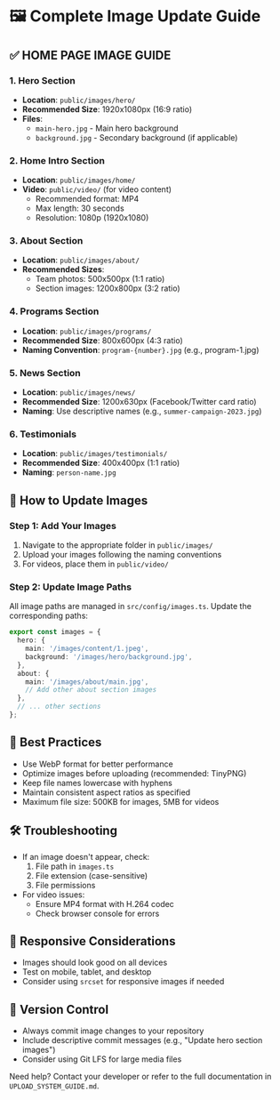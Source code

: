 # 🖼️ Complete Image Update Guide

## ✅ **HOME PAGE IMAGE GUIDE**

### **1. Hero Section**
- **Location**: `public/images/hero/`
- **Recommended Size**: 1920x1080px (16:9 ratio)
- **Files**:
  - `main-hero.jpg` - Main hero background
  - `background.jpg` - Secondary background (if applicable)

### **2. Home Intro Section**
- **Location**: `public/images/home/`
- **Video**: `public/video/` (for video content)
  - Recommended format: MP4
  - Max length: 30 seconds
  - Resolution: 1080p (1920x1080)

### **3. About Section**
- **Location**: `public/images/about/`
- **Recommended Sizes**:
  - Team photos: 500x500px (1:1 ratio)
  - Section images: 1200x800px (3:2 ratio)

### **4. Programs Section**
- **Location**: `public/images/programs/`
- **Recommended Size**: 800x600px (4:3 ratio)
- **Naming Convention**: `program-{number}.jpg` (e.g., program-1.jpg)

### **5. News Section**
- **Location**: `public/images/news/`
- **Recommended Size**: 1200x630px (Facebook/Twitter card ratio)
- **Naming**: Use descriptive names (e.g., `summer-campaign-2023.jpg`)

### **6. Testimonials**
- **Location**: `public/images/testimonials/`
- **Recommended Size**: 400x400px (1:1 ratio)
- **Naming**: `person-name.jpg`

## 🚀 **How to Update Images**

### **Step 1: Add Your Images**
1. Navigate to the appropriate folder in `public/images/`
2. Upload your images following the naming conventions
3. For videos, place them in `public/video/`

### **Step 2: Update Image Paths**
All image paths are managed in `src/config/images.ts`. Update the corresponding paths:

```typescript
export const images = {
  hero: {
    main: '/images/content/1.jpeg',
    background: '/images/hero/background.jpg',
  },
  about: {
    main: '/images/about/main.jpg',
    // Add other about section images
  },
  // ... other sections
};
```

## 📝 **Best Practices**
- Use WebP format for better performance
- Optimize images before uploading (recommended: TinyPNG)
- Keep file names lowercase with hyphens
- Maintain consistent aspect ratios as specified
- Maximum file size: 500KB for images, 5MB for videos

## 🛠 **Troubleshooting**
- If an image doesn't appear, check:
  1. File path in `images.ts`
  2. File extension (case-sensitive)
  3. File permissions
- For video issues:
  - Ensure MP4 format with H.264 codec
  - Check browser console for errors

## 📱 **Responsive Considerations**
- Images should look good on all devices
- Test on mobile, tablet, and desktop
- Consider using `srcset` for responsive images if needed

## 🔄 **Version Control**
- Always commit image changes to your repository
- Include descriptive commit messages (e.g., "Update hero section images")
- Consider using Git LFS for large media files

Need help? Contact your developer or refer to the full documentation in `UPLOAD_SYSTEM_GUIDE.md`.
